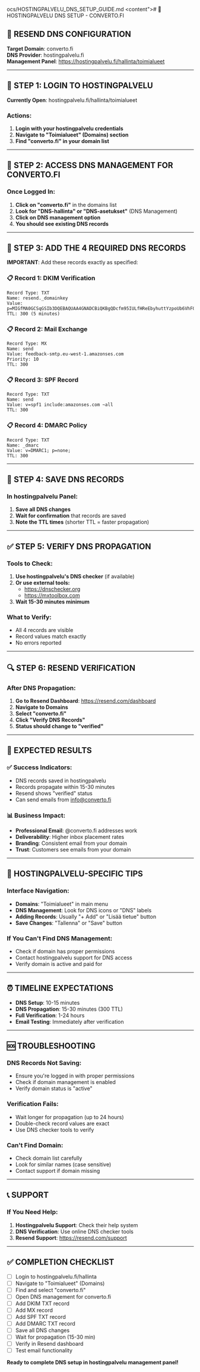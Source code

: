 ocs/HOSTINGPALVELU_DNS_SETUP_GUIDE.md</path>
<content"># 🚀 HOSTINGPALVELU DNS SETUP - CONVERTO.FI

## 📧 **RESEND DNS CONFIGURATION**
**Target Domain**: converto.fi  
**DNS Provider**: hostingpalvelu.fi  
**Management Panel**: https://hostingpalvelu.fi/hallinta/toimialueet

---

## 🔐 **STEP 1: LOGIN TO HOSTINGPALVELU**

**Currently Open**: hostingpalvelu.fi/hallinta/toimialueet

### Actions:
1. **Login with your hostingpalvelu credentials**
2. **Navigate to "Toimialueet" (Domains) section**
3. **Find "converto.fi" in your domain list**

---

## 🎯 **STEP 2: ACCESS DNS MANAGEMENT FOR CONVERTO.FI**

### Once Logged In:
1. **Click on "converto.fi"** in the domains list
2. **Look for "DNS-hallinta" or "DNS-asetukset"** (DNS Management)
3. **Click on DNS management option**
4. **You should see existing DNS records**

---

## 📝 **STEP 3: ADD THE 4 REQUIRED DNS RECORDS**

**IMPORTANT**: Add these records exactly as specified:

### **📋 Record 1: DKIM Verification**
```
Record Type: TXT
Name: resend._domainkey
Value: p=MIGfMA0GCSqGSIb3DQEBAQUAA4GNADCBiQKBgQDcfm95IULfHReEbyhuttYzpoUb6VhF0b9yLc0HAsDfkTDJ2ofZxuwLMzuUlqTKzb9bQ1ZR+C5BywccSPjMZKlIIxIzB3ZhoEP77Coj1H9Csaysu7yoWr9pxZBw5uL4UBq6DYaJiQYGV6WuEUE8B3kzCovsbGVSaIMjMSuWPq6BZwIDAQAB
TTL: 300 (5 minutes)
```

### **📋 Record 2: Mail Exchange**
```
Record Type: MX
Name: send
Value: feedback-smtp.eu-west-1.amazonses.com
Priority: 10
TTL: 300
```

### **📋 Record 3: SPF Record**
```
Record Type: TXT
Name: send
Value: v=spf1 include:amazonses.com ~all
TTL: 300
```

### **📋 Record 4: DMARC Policy**
```
Record Type: TXT
Name: _dmarc
Value: v=DMARC1; p=none;
TTL: 300
```

---

## 💾 **STEP 4: SAVE DNS RECORDS**

### In hostingpalvelu Panel:
1. **Save all DNS changes**
2. **Wait for confirmation** that records are saved
3. **Note the TTL times** (shorter TTL = faster propagation)

---

## ✅ **STEP 5: VERIFY DNS PROPAGATION**

### Tools to Check:
1. **Use hostingpalvelu's DNS checker** (if available)
2. **Or use external tools:**
   - https://dnschecker.org
   - https://mxtoolbox.com
3. **Wait 15-30 minutes minimum**

### What to Verify:
- All 4 records are visible
- Record values match exactly
- No errors reported

---

## 🔍 **STEP 6: RESEND VERIFICATION**

### After DNS Propagation:
1. **Go to Resend Dashboard**: https://resend.com/dashboard
2. **Navigate to Domains**
3. **Select "converto.fi"**
4. **Click "Verify DNS Records"**
5. **Status should change to "verified"**

---

## 🎉 **EXPECTED RESULTS**

### ✅ **Success Indicators:**
- DNS records saved in hostingpalvelu
- Records propagate within 15-30 minutes
- Resend shows "verified" status
- Can send emails from info@converto.fi

### 📊 **Business Impact:**
- **Professional Email**: @converto.fi addresses work
- **Deliverability**: Higher inbox placement rates
- **Branding**: Consistent email from your domain
- **Trust**: Customers see emails from your domain

---

## 🔧 **HOSTINGPALVELU-SPECIFIC TIPS**

### **Interface Navigation:**
- **Domains**: "Toimialueet" in main menu
- **DNS Management**: Look for DNS icons or "DNS" labels
- **Adding Records**: Usually "+ Add" or "Lisää tietue" button
- **Save Changes**: "Tallenna" or "Save" button

### **If You Can't Find DNS Management:**
- Check if domain has proper permissions
- Contact hostingpalvelu support for DNS access
- Verify domain is active and paid for

---

## ⏰ **TIMELINE EXPECTATIONS**

- **DNS Setup**: 10-15 minutes
- **DNS Propagation**: 15-30 minutes (300 TTL)
- **Full Verification**: 1-24 hours
- **Email Testing**: Immediately after verification

---

## 🆘 **TROUBLESHOOTING**

### **DNS Records Not Saving:**
- Ensure you're logged in with proper permissions
- Check if domain management is enabled
- Verify domain status is "active"

### **Verification Fails:**
- Wait longer for propagation (up to 24 hours)
- Double-check record values are exact
- Use DNS checker tools to verify

### **Can't Find Domain:**
- Check domain list carefully
- Look for similar names (case sensitive)
- Contact support if domain missing

---

## 📞 **SUPPORT**

### **If You Need Help:**
1. **Hostingpalvelu Support**: Check their help system
2. **DNS Verification**: Use online DNS checker tools
3. **Resend Support**: https://resend.com/support

---

## ✅ **COMPLETION CHECKLIST**

- [ ] Login to hostingpalvelu.fi/hallinta
- [ ] Navigate to "Toimialueet" (Domains)
- [ ] Find and select "converto.fi"
- [ ] Open DNS management for converto.fi
- [ ] Add DKIM TXT record
- [ ] Add MX record
- [ ] Add SPF TXT record
- [ ] Add DMARC TXT record
- [ ] Save all DNS changes
- [ ] Wait for propagation (15-30 min)
- [ ] Verify in Resend dashboard
- [ ] Test email functionality

**Ready to complete DNS setup in hostingpalvelu management panel!**